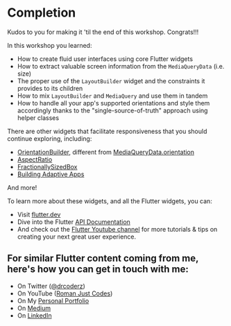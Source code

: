 # Completion

Kudos to you for making it 'til the end of this workshop. Congrats!!!

In this workshop you learned:

- How to create fluid user interfaces using core Flutter widgets
- How to extract valuable screen information from the ```MediaQueryData``` (i.e. size) 
- The proper use of the ```LayoutBuilder``` widget and the constraints it provides to its children
- How to mix ```LayoutBuilder``` and ```MediaQuery``` and use them in tandem
- How to handle all your app's supported orientations and style them accordingly thanks to the "single-source-of-truth" approach using helper classes

There are other widgets that facilitate responsiveness that you should continue exploring, including:

- [OrientationBuilder](https://api.flutter.dev/flutter/widgets/OrientationBuilder-class.html), different from [MediaQueryData.orientation](https://api.flutter.dev/flutter/widgets/MediaQueryData/orientation.html)
- [AspectRatio](https://api.flutter.dev/flutter/widgets/AspectRatio-class.html)
- [FractionallySizedBox](https://api.flutter.dev/flutter/widgets/FractionallySizedBox-class.html)
- [Building Adaptive Apps](https://docs.flutter.dev/development/ui/layout/building-adaptive-apps)

And more!

To learn more about these widgets, and all the Flutter widgets, you can:

- Visit [flutter.dev](https://flutter.dev)
- Dive into the Flutter [API Documentation](https://api.flutter.dev/)
- And check out the [Flutter Youtube channel](https://www.youtube.com/channel/UCwXdFgeE9KYzlDdR7TG9cMw) for more tutorials & tips on creating your next great user experience.

## For similar Flutter content coming from me, here's how you can get in touch with me:

- On Twitter ([@drcoderz](https://www.twitter.com/drcoderz))
- On YouTube ([Roman Just Codes](https://www.youtube.com/channel/UCKsp3r1ERjCpKJtD2n5WtPg))
- On My [Personal Portfolio](https://romanjustcodes.web.app/#/home)
- On [Medium](https://medium.com/@romanejaquez)
- On [LinkedIn](https://www.linkedin.com/in/roman-jaquez-8941a424/)